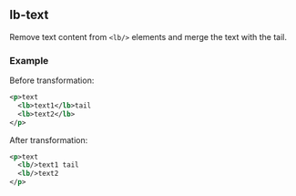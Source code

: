## lb-text
Remove text content from `<lb/>` elements and merge the text with the tail.

### Example
Before transformation:
```xml
<p>text
  <lb>text1</lb>tail
  <lb>text2</lb>
</p>
```

After transformation:
```xml
<p>text
  <lb/>text1 tail
  <lb/>text2
</p>
```
